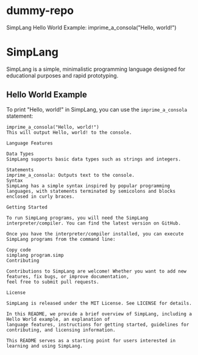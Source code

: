 # dummy-repo
SimpLang Hello World Example:
imprime_a_consola("Hello, world!")

# SimpLang

SimpLang is a simple, minimalistic programming language designed for educational purposes and rapid prototyping.

## Hello World Example

To print "Hello, world!" in SimpLang, you can use the `imprime_a_consola` statement:

```simp
imprime_a_consola("Hello, world!")
This will output Hello, world! to the console.

Language Features

Data Types
SimpLang supports basic data types such as strings and integers.

Statements
imprime_a_consola: Outputs text to the console.
Syntax
SimpLang has a simple syntax inspired by popular programming languages, with statements terminated by semicolons and blocks enclosed in curly braces.

Getting Started

To run SimpLang programs, you will need the SimpLang interpreter/compiler. You can find the latest version on GitHub.

Once you have the interpreter/compiler installed, you can execute SimpLang programs from the command line:

Copy code
simplang program.simp
Contributing

Contributions to SimpLang are welcome! Whether you want to add new features, fix bugs, or improve documentation, 
feel free to submit pull requests.

License

SimpLang is released under the MIT License. See LICENSE for details.

In this README, we provide a brief overview of SimpLang, including a Hello World example, an explanation of 
language features, instructions for getting started, guidelines for contributing, and licensing information.

This README serves as a starting point for users interested in learning and using SimpLang.
